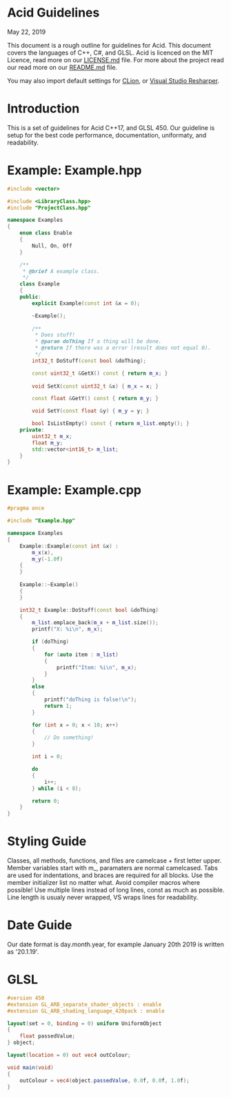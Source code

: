 # Acid Guidelines 
May 22, 2019
 
This document is a rough outline for guidelines for Acid. This document covers the languages of C++, C#, and GLSL. Acid is licenced on the MIT Licence, read more on our [LICENSE.md](../LICENSE.md) file. For more about the project read our read more on our [README.md](../README.md) file.

You may also import default settings for [CLion](CLion-Settings.jar), or [Visual Studio Resharper](Resharper.DotSettings).

# Introduction 
This is a set of guidelines for Acid C++17, and GLSL 450. Our guideline is setup for the best code performance, documentation, uniformaty, and readability.

# Example: Example.hpp
```cpp
#include <vector>

#include <LibraryClass.hpp>
#include "ProjectClass.hpp"

namespace Examples
{
	enum class Enable
	{
		Null, On, Off
	}

	/**
	 * @brief A example class.
	 */
	class Example
	{
	public:
		explicit Example(const int &x = 0);

		~Example();
	
		/**
		 * Does stuff!
		 * @param doThing If a thing will be done.
		 * @return If there was a error (result does not equal 0).
		 */
		int32_t DoStuff(const bool &doThing);

		const uint32_t &GetX() const { return m_x; }
	
		void SetX(const uint32_t &x) { m_x = x; }

		const float &GetY() const { return m_y; }

		void SetY(const float &y) { m_y = y; }

		bool IsListEmpty() const { return m_list.empty(); }
	private:
		uint32_t m_x;
		float m_y;
		std::vector<int16_t> m_list;
	}
}
```

# Example: Example.cpp
```cpp
#pragma once

#include "Example.hpp"

namespace Examples
{
	Example::Example(const int &x) :
		m_x(x),
        m_y(-1.0f)
	{
	}
	
	Example::~Example()
	{
	}

	int32_t Example::DoStuff(const bool &doThing)
	{
		m_list.emplace_back(m_x + m_list.size());
		printf("X: %i\n", m_x);

		if (doThing)
		{
			for (auto item : m_list)
			{
				printf("Item: %i\n", m_x);
			}
		}
		else
		{
			printf("doThing is false!\n");
			return 1;
		}

		for (int x = 0; x < 10; x++)
		{
			// Do something!
		}

		int i = 0;

		do
		{
			i++;
		} while (i < 8);

		return 0;
	}
}
```

# Styling Guide
Classes, all methods, functions, and files are camelcase + first letter upper. Member variables start with m_, paramaters are normal camelcased. Tabs are used for indentations, and braces are required for all blocks. Use the member initializer list no matter what. Avoid compiler macros where possible! Use multiple lines instead of long lines, const as much as possible. Line length is usualy never wrapped, VS wraps lines for readability.

# Date Guide
Our date format is day.month.year, for example January 20th 2019 is written as '20.1.19'. 

# GLSL
```glsl
#version 450
#extension GL_ARB_separate_shader_objects : enable
#extension GL_ARB_shading_language_420pack : enable

layout(set = 0, binding = 0) uniform UniformObject
{
	float passedValue;
} object;

layout(location = 0) out vec4 outColour;

void main(void) 
{
	outColour = vec4(object.passedValue, 0.0f, 0.0f, 1.0f);
}
```

